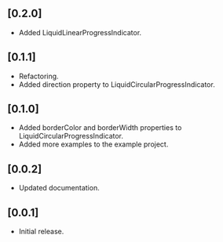 ## [0.2.0]

* Added LiquidLinearProgressIndicator.

## [0.1.1]

* Refactoring.
* Added direction property to LiquidCircularProgressIndicator.

## [0.1.0]

* Added borderColor and borderWidth properties to LiquidCircularProgressIndicator.
* Added more examples to the example project.

## [0.0.2]

* Updated documentation.

## [0.0.1]

* Initial release.
